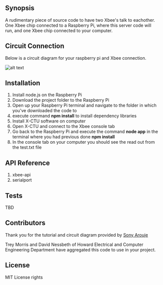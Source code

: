 ## Synopsis

A rudimentary piece of source code to have two Xbee's talk to eachother. One Xbee chip connected to a Raspberry Pi, where this server code will run, and one Xbee chip connected to your computer.

## Circuit Connection

Below is a circuit diagram for your raspberry pi and Xbee connection.

![alt text][circuit]


## Installation

1. Install node.js on the Raspberry Pi
2. Download the project folder to the Raspberry Pi
3. Open up your Raspberry Pi terminal and navigate to the folder in which you've downloaded the code to
4. execute command **npm install** to install dependency libraries 
5. Install X-CTU software on computer 
6. Open X-CTU and connect to the Xbee console tab
7. Go back to the Raspberry Pi and execute the command **node app** in the terminal where you had previous done **npm install**
8. In the console tab on your computer you should see the read out from the test.txt file

## API Reference

1. xbee-api
2. serialport

## Tests

TBD

## Contributors

Thank you for the tutorial and circuit diagram provided by [Sony Arouje](http://sonyarouje.com/2014/12/20/connecting-xbee-to-raspberry-pi/) 

Trey Morris and David Nessbeth of Howard Electrical and Computer Engineering Department have aggregated this code to use in your project.

## License

MIT License rights

[circuit]: http://sonyarouje.files.wordpress.com/2014/12/connection_diagram_bb_thumb.jpg?w=605&h=480 "Circuit Diagram" 